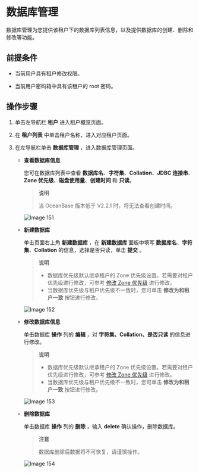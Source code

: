 # 数据库管理

数据库管理为您提供该租户下的数据库列表信息，以及提供数据库的创建、删除和修改等功能。

## 前提条件

* 当前用户具有租户修改权限。

* 当前用户密码箱中具有该租户的 root 密码。

## 操作步骤

1. 单击左导航栏 **租户** 进入租户概览页面。

2. 在 **租户列表** 中单击租户名称，进入对应租户页面。

3. 在左导航栏单击 **数据库管理** ，进入数据库管理页面。

   * **查看数据库信息**

     您可在数据库列表中查看 **数据库名**、**字符集**、**Collation**、**JDBC 连接串**、**Zone 优先级**、**磁盘使用量**、**创建时间** 和 **只读**。

     > **说明**
     >
     > 当 OceanBase 版本低于 V2.2.1 时，将无法查看创建时间。

     ![Image 151](https://help-static-aliyun-doc.aliyuncs.com/assets/img/zh-CN/0756189461/p429268.png)

   * **新建数据库**

     单击页面右上角 **新建数据库** ，在 **新建数据库** 面板中填写 **数据库名**、**字符集**、**Collation** 的信息，选择是否只读，单击 **提交** 。

     > **说明**
     >
     > * 数据库优先级默认继承租户的 Zone 优先级设置。若需要对租户优先级进行修改，可参考 [修改 Zone 优先级](2.manage-basic-tenant-operations/11.modify-a-zone-priority.md) 进行修改。
     > * 当数据库优先级与租户优先级不一致时，您可单击 **修改为和租户一致** 按钮进行修改。

     ![Image 152](https://obbusiness-private.oss-cn-shanghai.aliyuncs.com/doc/img/ocp/%E6%96%B0%E5%BB%BA%E6%95%B0%E6%8D%AE%E5%BA%93.png)

   * **修改数据库信息**

     单击数据库 **操作** 列的 **编辑** ，对 **字符集、Collation、是否只读** 的信息进行修改。

     > **说明**
     >
     > * 数据库优先级默认继承租户的 Zone 优先级设置。若需要对租户优先级进行修改，可参考 [修改 Zone 优先级](2.manage-basic-tenant-operations/11.modify-a-zone-priority.md) 进行修改。
     > * 当数据库优先级与租户优先级不一致时，您可单击 **修改为和租户一致** 按钮进行修改。

     ![Image 153](https://obbusiness-private.oss-cn-shanghai.aliyuncs.com/doc/img/ocp/%E7%BC%96%E8%BE%91%E6%95%B0%E6%8D%AE%E5%BA%93.png)

   * **删除数据库**

     单击数据库 **操作** 列的 **删除** ，输入 **delete** 确认操作，删除数据库。

     > **注意**
     >
     > 数据库删除后数据将不可恢复，请谨慎操作。

     ![Image 154](https://help-static-aliyun-doc.aliyuncs.com/assets/img/zh-CN/9656189461/p429274.png)
